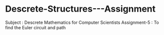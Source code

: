 # Descrete-Structures---Assignment


Subject : Descrete Mathematics for Computer Scientists
Assignment-5 : To find the Euler circuit and path
